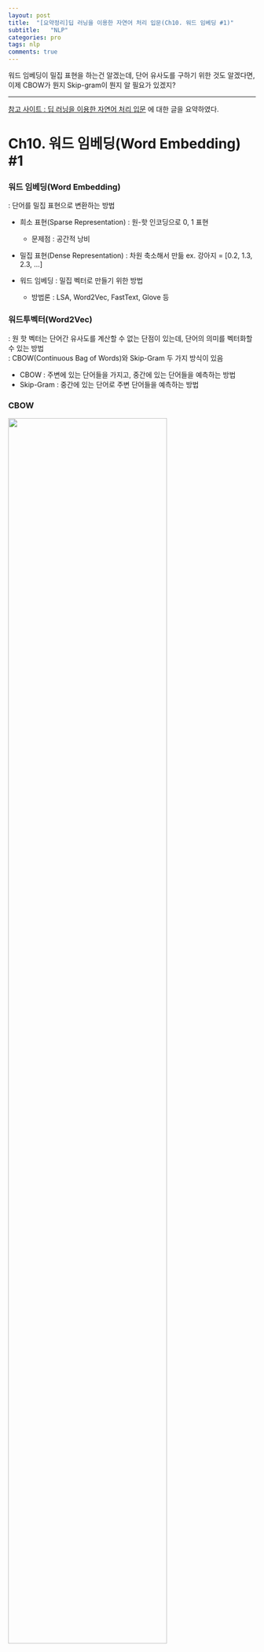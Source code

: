 ```yaml
---
layout: post
title:  "[요약정리]딥 러닝을 이용한 자연어 처리 입문(Ch10. 워드 임베딩 #1)"
subtitle:   "NLP"
categories: pro
tags: nlp
comments: true
---
```


워드 임베딩이 밀집 표현을 하는건 알겠는데, 단어 유사도를 구하기 위한 것도 알겠다면, 이제 CBOW가 뭔지 Skip-gram이 뭔지 알 필요가 있겠지?

---

[참고 사이트 : 딥 러닝을 이용한 자연어 처리 입문](https://wikidocs.net/22644) 에 대한 글을 요약하였다. 

# Ch10. 워드 임베딩(Word Embedding) #1

### 워드 임베딩(Word Embedding)
: 단어를 밀집 표현으로 변환하는 방법
  
- 희소 표현(Sparse Representation) : 원-핫 인코딩으로 0, 1 표현
    - 문제점 : 공간적 낭비
- 밀집 표현(Dense Representation) : 차원 축소해서 만듦 ex. 강아지 = [0.2, 1.3, 2.3, ...]

- 워드 임베딩 : 밀집 벡터로 만들기 위한 방법
    - 방법론 : LSA, Word2Vec, FastText, Glove 등

### 워드투벡터(Word2Vec)
: 원 핫 벡터는 단어간 유사도를 계산할 수 없는 단점이 있는데, 단어의 의미를 벡터화할 수 있는 방법  
: CBOW(Continuous Bag of Words)와 Skip-Gram 두 가지 방식이 있음

- CBOW : 주변에 있는 단어들을 가지고, 중간에 있는 단어들을 예측하는 방법
- Skip-Gram : 중간에 있는 단어로 주변 단어들을 예측하는 방법

### CBOW
<img src="https://wikidocs.net/images/page/22660/%EB%8B%A8%EC%96%B4.PNG" width="80%"> 

- 그림과 같이 딥러닝 모델은 아니다. 딥러닝은 은닉층의 개수가 충분히 쌓여야 하는데 은닉층이 1개인 경우이고 / 활성화 함수가 존재하지 않는 룩업테이블은 은닉층하고 구분하기 위해 투사층이라고도 부름
- 위 그림처럼 윈도우(주변 몇개의 단어를 볼지 e.g. n개면 양옆 2n개 봄)를 정함

<img src="https://wikidocs.net/images/page/22660/word2vec_renew_3.PNG" width="80%"> 

- 가중치 W와 W'를 학습해가는 구조(두 가중치는 전치관계가 아닌 서로 다른 행렬임)
- 식을 잘 보면 결국 인덱스 1 x 해당 가중치 행렬 값 이므로 이런걸 look-up했다고 표현 

<img src="https://wikidocs.net/images/page/22660/word2vec_renew_4.PNG" width="80%"> 

- 위 그림처럼 싹다 V를 구하고 평균을 함 

<img src="https://wikidocs.net/images/page/22660/word2vec_renew_5.PNG" width="80%"> 

- 그 평균을 두번째 가중치 행렬 W'를 곱함.
- 이 벡터에 소프트함수를 취해서 전체 합이 1이게 만든다. 이것을 스코어 벡터라고 함
- 그 다음 손실함수는 cross-entropy를 사용한다.

### Skip-gram

<img src="https://wikidocs.net/images/page/22660/word2vec_renew_6.PNG" width="80%"> 

- 중심 단어에 대해서 주변 단어를 예측하기 때문에 투사층에서 벡터들의 평균을 구하는 과정은 없음
- 연구 결과에 의하면 성능은 Skip-gram > CBOW 라고 함

### NNLM VS Word2Vec

<img src="https://wikidocs.net/images/page/22660/word2vec_renew_7.PNG" width="80%"> 

- Word2Vec VS Word2Vec: 피드 포워드 신경망 언어모델(NNLM)의 느린 학습 속도와 정확도를 개선해서 태어남
- 예측 대상 다름 : NNLM(이전 단어로 다음 단어 예측), Word2Vec(단어 전후로 중심 단어 예측)
- 구조 다름 : Word2Vec은 은닉층 제거 함으로써 속도강점 가짐
- 계층적 소프트맥스(hierarchical Softmax)와 네거티브 샘플링(Negative Sampling) 덕분에 속도 강점 가짐
    - 네거티브 샘플링(연산을 V -> log(V)로 바꿈으로써 빠른 연산 속도를 냄)

### 네거 티브 샘플링(Negative Sampling)
- 대체적으로 Word2Vec을 사용한다고 하면 SSNS(Skip-Gram with Negative Sampling)을 사용
- Word2Vec의 속도의 문제점을 풀기 위해서 역전파를 보낼때 전체 단어 집합이 아닌 일부 단어 집합만 고려
- 주변 단어들과 랜덤적으로 상관없는 단어 일부만 가지고 작은 단어 집합으로 풀면 빠르다.
